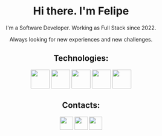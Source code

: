 <div align="center">
  
<h1>Hi there. I'm Felipe</h1>
<p>
  I'm a Software Developer. Working as Full Stack since 2022.
</p>
<p>
  Always looking for new experiences and new challenges.
</p>
<h2>Technologies:</h2>
<div style="display: inline-block">
  <a href="https://devdocs.io/javascript/"><img height="50em" src="https://cdn.jsdelivr.net/gh/devicons/devicon/icons/javascript/javascript-original.svg" /></a>
  <a href="https://angular.io/docs/"><img height="50em" src="https://cdn.jsdelivr.net/gh/devicons/devicon/icons/angularjs/angularjs-plain.svg" /></a>
  <a href="https://reactjs.org/docs/getting-started.html"><img height="50em" src="https://cdn.jsdelivr.net/gh/devicons/devicon/icons/react/react-original.svg" /></a>
  <a href="https://php.net"><img height="50em" src="https://cdn.jsdelivr.net/gh/devicons/devicon/icons/php/php-original.svg" /></a>
  <a href="https://laravel.com/docs/11.x"><img height="50em" src="https://cdn.jsdelivr.net/gh/devicons/devicon/icons/laravel/laravel-original.svg" /></a>
</div>
  
<br/>
<h2>Contacts:</h2>
<div>
  <a href="https://www.linkedin.com/in/felipe-sinnemann/"><img height="35em"src="https://img.shields.io/badge/LinkedIn-0077B5?style=for-the-badge&logo=linkedin&logoColor=black" /></a>
  <a href="https://twitter.com/felipeSinn_dev"><img height="35em"src="https://img.shields.io/badge/X/Twitter-0077B5?style=for-the-badge&logo=x&logoColor=black" /></a>
  <a href="https://www.instagram.com/felipesinndev/"><img height="35em"src="https://img.shields.io/badge/Instagram-0077B5?style=for-the-badge&logo=instagram&logoColor=black" /></a>
</div
  
<hr>
<br/>
</div>
